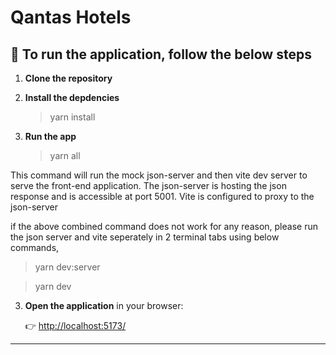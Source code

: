 # Qantas Hotels

## 🚀  To run the application, follow the below steps
1. **Clone the repository**

2. **Install the depdencies**

   > yarn install

3. **Run the app**

   > yarn all 

This command will run the mock json-server and then vite dev server to serve the front-end application. The json-server is hosting the json response and is accessible at port 5001. Vite is configured to proxy to the json-server

if the above combined command does not work for any reason, please run the json server and vite seperately in 2 terminal tabs using below commands,

  > yarn dev:server

  > yarn dev

3. **Open the application** in your browser:

   👉 [http://localhost:5173/](http://localhost:5173/)

---
